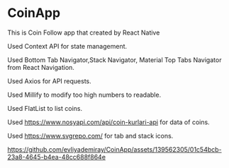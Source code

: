 # CoinApp


This is Coin Follow app that created by React Native


Used Context API for state management.

Used Bottom Tab Navigator,Stack Navigator, Material Top Tabs Navigator from React Navigation.

Used Axios for API requests.

Used Millify to modify too high numbers to readable.

Used FlatList to list coins.

Used https://www.nosyapi.com/api/coin-kurlari-api  for data of coins.

Used https://www.svgrepo.com/ for tab and stack icons.



https://github.com/evliyademiray/CoinApp/assets/139562305/01c54bcb-23a8-4645-b4ea-48cc688f864e

